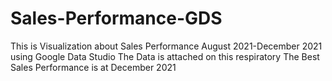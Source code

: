 # Sales-Performance-GDS
This is Visualization about Sales Performance August 2021-December 2021 using Google Data Studio
The Data is attached on this respiratory
The Best Sales Performance is at December 2021 
